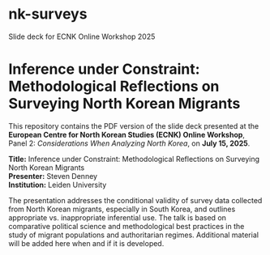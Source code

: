 # nk-surveys
Slide deck for ECNK Online Workshop 2025

# Inference under Constraint: Methodological Reflections on Surveying North Korean Migrants

This repository contains the PDF version of the slide deck presented at the  
**European Centre for North Korean Studies (ECNK) Online Workshop**,  
Panel 2: *Considerations When Analyzing North Korea*, on **July 15, 2025**.

**Title:** Inference under Constraint: Methodological Reflections on Surveying North Korean Migrants  
**Presenter:** Steven Denney  
**Institution:** Leiden University

The presentation addresses the conditional validity of survey data collected from North Korean migrants, especially in South Korea, and outlines appropriate vs. inappropriate inferential use. The talk is based on comparative political science and methodological best practices in the study of migrant populations and authoritarian regimes. Additional material will be added here when and if it is developed.
